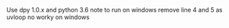
Use dpy 1.0.x and python 3.6 note to run on windows remove line 4 and 5 as uvloop no worky on windows
